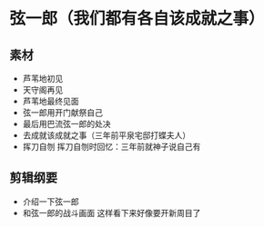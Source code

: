 # 弦一郎（我们都有各自该成就之事）
## 素材

- 芦苇地初见
- 天守阁再见
- 芦苇地最终见面
- 弦一郎用开门献祭自己
- 最后用巴流弦一郎的处决
- 去成就该成就之事（三年前平泉宅邸打蝶夫人）
- 挥刀自刎
挥刀自刎时回忆：三年前就神子说自己有
## 剪辑纲要
* 介绍一下弦一郎
* 和弦一郎的战斗画面
这样看下来好像要开新周目了
<!--stackedit_data:
eyJoaXN0b3J5IjpbLTEwNDA4OTg1NTFdfQ==
-->